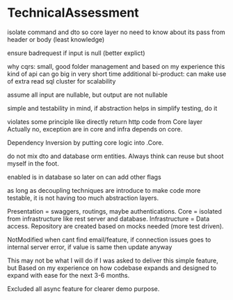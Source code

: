 # TechnicalAssessment

isolate command and dto so core layer no need to know about its pass from header or body (least knowledge)

ensure badrequest if input is null (better explict)

why cqrs: small, good folder management and based on my experience this kind of api can go big in very short time
additional bi-product: can make use of extra read sql cluster for scalability

assume all input are nullable, but output are not nullable

simple and testability in mind, if abstraction helps in simplify testing, do it

violates some principle like directly return http code from Core layer
Actually no, exception are in core and infra depends on core.

Dependency Inversion by putting core logic into .Core.

do not mix dto and database orm entities. Always think can reuse but shoot myself in the foot.

enabled is in database so later on can add other flags

as long as decoupling techniques are introduce to make code more testable, it is not having too much abstraction layers.

Presentation = swaggers, routings, maybe authentications. 
Core = isolated from infrastructure like rest server and database.
Infrastructure = Data access. Repository are created based on mocks needed (more test driven).

NotModified when cant find email/feature, if connection issues goes to internal server error, if value is same then update anyway

This may not be what I will do if I was asked to deliver this simple feature, but
Based on my experience on how codebase expands and designed to expand with ease for the next 3-6 months.

Excluded all async feature for clearer demo purpose.